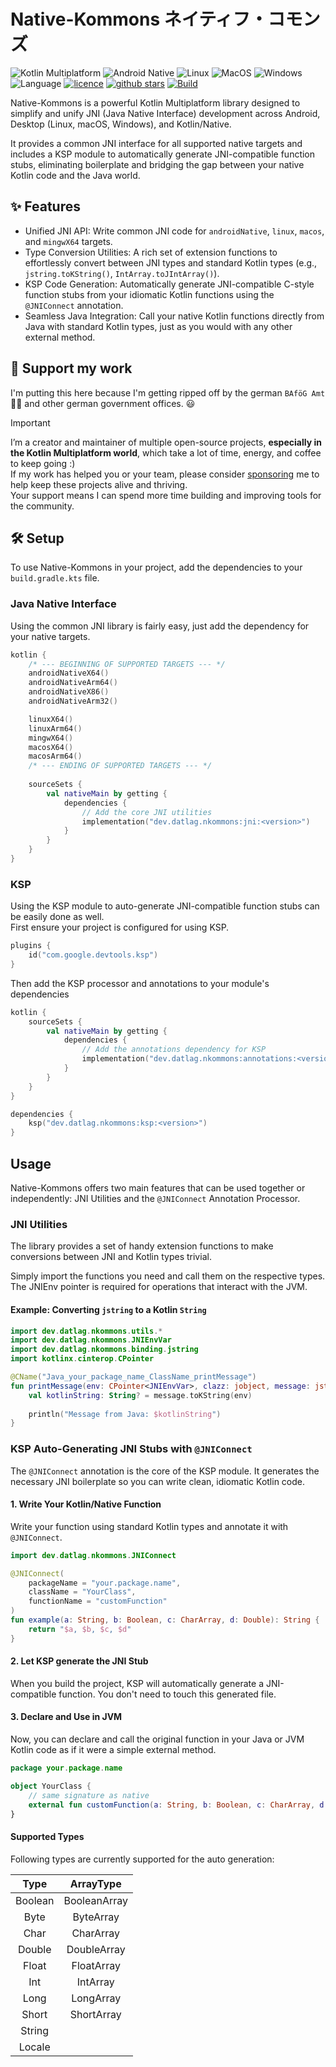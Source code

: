 # Native-Kommons ネイティフ・コモンズ

![Kotlin Multiplatform](https://img.shields.io/badge/Kotlin-Multiplatform-purple?logo=kotlin)
![Android Native](https://img.shields.io/badge/Android%20Native-Supported-green?logo=android)
![Linux](https://img.shields.io/badge/Linux-Supported-green?logo=linux)
![MacOS](https://img.shields.io/badge/MacOS-Supported-green?logo=apple)
![Windows](https://img.shields.io/badge/Windows-Supported-green)
![Language](https://img.shields.io/github/languages/top/DatL4g/Native-Kommons)
[![licence](https://img.shields.io/badge/license-Apache%202%20-blue)](https://github.com/DatL4g/Native-Kommons/blob/master/LICENSE)
[![github stars](https://img.shields.io/github/stars/DatL4g/Native-Kommons?style=social&label=Native-Kommons)](https://github.com/DatL4g/Native-Kommons)
[![Build](https://github.com/DatL4g/Native-Kommons/actions/workflows/build.yml/badge.svg)](https://github.com/DatL4g/Native-Kommons/actions/workflows/build.yml)

Native-Kommons is a powerful Kotlin Multiplatform library designed to simplify and unify JNI (Java Native Interface) development across Android, Desktop (Linux, macOS, Windows), and Kotlin/Native.  

It provides a common JNI interface for all supported native targets and includes a KSP module to automatically generate JNI-compatible function stubs, eliminating boilerplate and bridging the gap between your native Kotlin code and the Java world.

## ✨ Features

- Unified JNI API: Write common JNI code for `androidNative`, `linux`, `macos`, and `mingwX64` targets.
- Type Conversion Utilities: A rich set of extension functions to effortlessly convert between JNI types and standard Kotlin types (e.g., `jstring.toKString()`, `IntArray.toJIntArray()`).
- KSP Code Generation: Automatically generate JNI-compatible C-style function stubs from your idiomatic Kotlin functions using the `@JNIConnect` annotation.
- Seamless Java Integration: Call your native Kotlin functions directly from Java with standard Kotlin types, just as you would with any other external method.

## 💖 Support my work

I'm putting this here because I'm getting ripped off by the german `BAföG Amt` 🖕🏻 and other german government offices. 😃

> [!IMPORTANT]
> I’m a creator and maintainer of multiple open-source projects, **especially in the Kotlin Multiplatform world**, which take a lot of time, energy, and coffee to keep going :)  
> If my work has helped you or your team, please consider [sponsoring](https://github.com/sponsors/DatL4g/) me to help keep these projects alive and thriving.  
> Your support means I can spend more time building and improving tools for the community.

## 🛠️ Setup

To use Native-Kommons in your project, add the dependencies to your `build.gradle.kts` file.

### Java Native Interface

Using the common JNI library is fairly easy, just add the dependency for your native targets.

```kotlin
kotlin {
    /* --- BEGINNING OF SUPPORTED TARGETS --- */
    androidNativeX64()
    androidNativeArm64()
    androidNativeX86()
    androidNativeArm32()

    linuxX64()
    linuxArm64()
    mingwX64()
    macosX64()
    macosArm64()
    /* --- ENDING OF SUPPORTED TARGETS --- */
    
    sourceSets {
        val nativeMain by getting {
            dependencies {
                // Add the core JNI utilities
                implementation("dev.datlag.nkommons:jni:<version>")
            }
        }
    }
}
```

### KSP

Using the KSP module to auto-generate JNI-compatible function stubs can be easily done as well.  
First ensure your project is configured for using KSP.

```kotlin
plugins {
    id("com.google.devtools.ksp")
}
```

Then add the KSP processor and annotations to your module's dependencies
```kotlin
kotlin {
    sourceSets {
        val nativeMain by getting {
            dependencies {
                // Add the annotations dependency for KSP
                implementation("dev.datlag.nkommons:annotations:<version>")
            }
        }
    }
}

dependencies {
    ksp("dev.datlag.nkommons:ksp:<version>")
}
```

## Usage

Native-Kommons offers two main features that can be used together or independently: JNI Utilities and the `@JNIConnect` Annotation Processor.

### JNI Utilities

The library provides a set of handy extension functions to make conversions between JNI and Kotlin types trivial.

Simply import the functions you need and call them on the respective types. The JNIEnv pointer is required for operations that interact with the JVM.

#### Example: Converting `jstring` to a Kotlin `String`

```kotlin
import dev.datlag.nkommons.utils.*
import dev.datlag.nkommons.JNIEnvVar
import dev.datlag.nkommons.binding.jstring
import kotlinx.cinterop.CPointer

@CName("Java_your_package_name_ClassName_printMessage")
fun printMessage(env: CPointer<JNIEnvVar>, clazz: jobject, message: jstring) {
    val kotlinString: String? = message.toKString(env)
    
    println("Message from Java: $kotlinString")
}
```

### KSP Auto-Generating JNI Stubs with `@JNIConnect`

The `@JNIConnect` annotation is the core of the KSP module. It generates the necessary JNI boilerplate so you can write clean, idiomatic Kotlin code.

#### 1. Write Your Kotlin/Native Function

Write your function using standard Kotlin types and annotate it with `@JNIConnect`.

```kotlin
import dev.datlag.nkommons.JNIConnect

@JNIConnect(
    packageName = "your.package.name",
    className = "YourClass",
    functionName = "customFunction"
)
fun example(a: String, b: Boolean, c: CharArray, d: Double): String {
    return "$a, $b, $c, $d"
}
```

#### 2. Let KSP generate the JNI Stub

When you build the project, KSP will automatically generate a JNI-compatible function. You don't need to touch this generated file.

#### 3. Declare and Use in JVM

Now, you can declare and call the original function in your Java or JVM Kotlin code as if it were a simple external method.

```kotlin
package your.package.name

object YourClass {
    // same signature as native
    external fun customFunction(a: String, b: Boolean, c: CharArray, d: Double): String
}
```

#### Supported Types

Following types are currently supported for the auto generation:

|  Type   |  ArrayType   |
|:-------:|:------------:|
| Boolean | BooleanArray |
|  Byte   |  ByteArray   |
|  Char   |  CharArray   |
| Double  | DoubleArray  |
|  Float  |  FloatArray  |
|   Int   |   IntArray   |
|  Long   |  LongArray   |
|  Short  |  ShortArray  |
| String  |              |
| Locale  |              |
